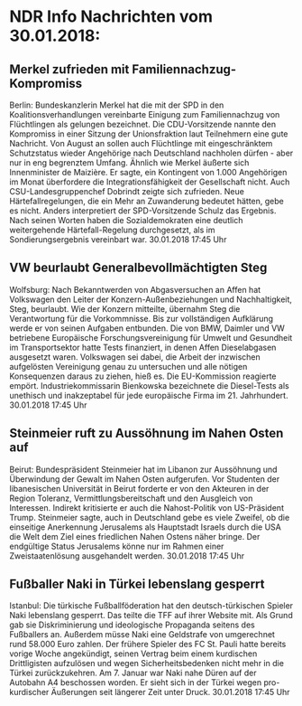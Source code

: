 # NDR Info Nachrichten vom 30.01.2018:


## Merkel zufrieden mit Familiennachzug-Kompromiss
Berlin: Bundeskanzlerin Merkel hat die mit der SPD in den Koalitionsverhandlungen vereinbarte Einigung zum Familiennachzug von Flüchtlingen als gelungen bezeichnet. Die CDU-Vorsitzende nannte den Kompromiss in einer Sitzung der Unionsfraktion laut Teilnehmern eine gute Nachricht. Von August an sollen auch Flüchtlinge mit eingeschränktem Schutzstatus wieder Angehörige nach Deutschland nachholen dürfen - aber nur in eng begrenztem Umfang. Ähnlich wie Merkel äußerte sich Innenminister de Maizière. Er sagte, ein Kontingent von 1.000 Angehörigen im Monat überfordere die Integrationsfähigkeit der Gesellschaft nicht. Auch CSU-Landesgruppenchef Dobrindt zeigte sich zufrieden. Neue Härtefallregelungen, die ein Mehr an Zuwanderung bedeutet hätten, gebe es nicht. Anders interpretiert der SPD-Vorsitzende Schulz das Ergebnis. Nach seinen Worten haben die Sozialdemokraten eine deutlich weitergehende Härtefall-Regelung durchgesetzt, als im Sondierungsergebnis vereinbart war. 30.01.2018 17:45 Uhr 

## VW beurlaubt Generalbevollmächtigten Steg
Wolfsburg: Nach Bekanntwerden von Abgasversuchen an Affen hat Volkswagen den Leiter der Konzern-Außenbeziehungen und Nachhaltigkeit, Steg, beurlaubt. Wie der Konzern mitteilte, übernahm Steg die Verantwortung für die Vorkommnisse. Bis zur vollständigen Aufklärung werde er von seinen Aufgaben entbunden. Die von BMW, Daimler und VW betriebene Europäische Forschungsvereinigung für Umwelt und Gesundheit im Transportsektor hatte Tests finanziert, in denen Affen Dieselabgasen ausgesetzt waren. Volkswagen sei dabei, die Arbeit der inzwischen aufgelösten Vereinigung genau zu untersuchen und alle nötigen Konsequenzen daraus zu ziehen, hieß es. Die EU-Kommission reagierte empört. Industriekommissarin Bienkowska bezeichnete die Diesel-Tests als unethisch und inakzeptabel für jede europäische Firma im 21. Jahrhundert. 30.01.2018 17:45 Uhr 

## Steinmeier ruft zu Aussöhnung im Nahen Osten auf
Beirut: Bundespräsident Steinmeier hat im Libanon zur Aussöhnung und Überwindung der Gewalt im Nahen Osten aufgerufen. Vor Studenten der libanesischen Universität in Beirut forderte er von den Akteuren in der Region Toleranz, Vermittlungsbereitschaft und den Ausgleich von Interessen. Indirekt kritisierte er auch die Nahost-Politik von US-Präsident Trump. Steinmeier sagte, auch in Deutschland gebe es viele Zweifel, ob die einseitige Anerkennung Jerusalems als Hauptstadt Israels durch die USA die Welt dem Ziel eines friedlichen Nahen Ostens näher bringe. Der endgültige Status Jerusalems könne nur im Rahmen einer Zweistaatenlösung ausgehandelt werden. 30.01.2018 17:45 Uhr 

## Fußballer Naki in Türkei lebenslang gesperrt
Istanbul: Die türkische Fußballföderation hat den deutsch-türkischen Spieler Naki lebenslang gesperrt. Das teilte die TFF auf ihrer Website mit. Als Grund gab sie Diskriminierung und ideologische Propaganda seitens des Fußballers an. Außerdem müsse Naki eine Geldstrafe von umgerechnet rund 58.000 Euro zahlen. Der frühere Spieler des FC St. Pauli hatte bereits vorige Woche angekündigt, seinen Vertrag beim einem kurdischen Drittligisten aufzulösen und wegen Sicherheitsbedenken nicht mehr in die Türkei zurückzukehren. Am 7. Januar war Naki nahe Düren auf der Autobahn A4 beschossen worden. Er sieht sich in der Türkei wegen pro-kurdischer Äußerungen seit längerer Zeit unter Druck. 30.01.2018 17:45 Uhr 
